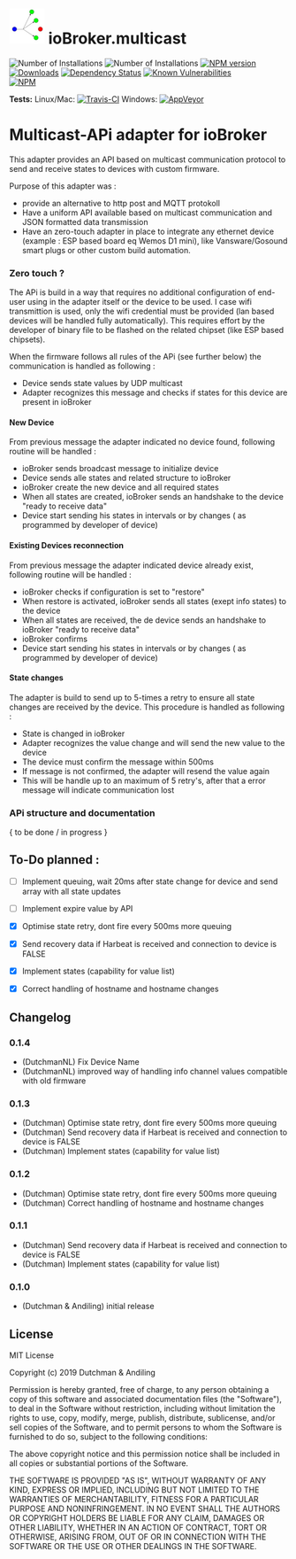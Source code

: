 

<h1>

<img  src="admin/multicast.png"  width="64"/>
    ioBroker.multicast

</h1>

![Number of Installations](http://iobroker.live/badges/discovergy-installed.svg) ![Number of Installations](http://iobroker.live/badges/iobroker.multicastsvg) [![NPM version](http://img.shields.io/npm/v/iobroker.multicast.svg)](https://www.npmjs.com/package/iobroker.multicast)
[![Downloads](https://img.shields.io/npm/dm/iobroker.multicast.svg)](https://www.npmjs.com/package/iobroker.multicast)
[![Dependency Status](https://img.shields.io/david/iobroker-community-adapters/iobroker.multicast.svg)](https://david-dm.org/iobroker-community-adapters/iobroker.multicast)
[![Known Vulnerabilities](https://snyk.io/test/github/iobroker-community-adapters/ioBroker.multicast/badge.svg)](https://snyk.io/test/github/iobroker-community-adapters/ioBroker.multicast)  
[![NPM](https://nodei.co/npm/iobroker.multicast.png?downloads=true)](https://nodei.co/npm/iobroker.multicast/)

**Tests:** Linux/Mac: [![Travis-CI](http://img.shields.io/travis/iobroker-community-adapters/ioBroker.multicast/master.svg)](https://travis-ci.org/iobroker-community-adapters/ioBroker.multicast)
Windows: [![AppVeyor](https://ci.appveyor.com/api/projects/status/github/iobroker-community-adapters/ioBroker.multicast?branch=master&svg=true)](https://ci.appveyor.com/project/iobroker-community-adapters/ioBroker-multicast/)

# Multicast-APi adapter for ioBroker
  
This adapter provides an API based on multicast communication protocol to send and receive states to devices with custom firmware.

Purpose of this adapter was :

* provide an alternative to http post and MQTT protokoll
* Have a uniform API available based on multicast communication and JSON formatted data transmission
* Have an zero-touch adapter in place to integrate any ethernet device (example : ESP based board eq Wemos D1 mini), like Vansware/Gosound smart plugs or other custom build automation.

### Zero touch ?

The APi is build in a way that requires no additional configuration of end-user using in the adapter itself or the device to be used.
I case wifi transmittion is used, only the wifi credential must be provided (lan based devices will be  handled fully automatically).
This requires effort by the developer of binary file to be flashed on the related chipset (like ESP based chipsets).

When the firmware follows all rules of the APi (see further below) the communication is handled as following :

* Device sends state values by UDP multicast
* Adapter recognizes this message and checks if states for this device are present in ioBroker

#### New Device
From previous message the adapter indicated no device found, following routine will be handled :

* ioBroker sends broadcast message to initialize device
* Device sends alle states and related structure to ioBroker
* ioBroker create the new device and all required states
* When all states are created, ioBroker sends an handshake to the device "ready to receive data"
* Device start sending his states in intervals or by changes ( as programmed by developer of device)

#### Existing Devices reconnection
From previous message the adapter indicated device already exist, following routine will be handled :

* ioBroker checks if configuration is set to "restore"
* When restore is activated, ioBroker sends all states (exept info states) to the device
* When all states are received, the de device sends an handshake to ioBroker "ready to receive data"
* ioBroker confirms
* Device start sending his states in intervals or by changes ( as programmed by developer of device)

#### State changes
The adapter is build to send up to 5-times a retry to ensure all state changes are received by the device. This procedure is handled as following :

* State is changed in ioBroker
* Adapter recognizes the value change and will send the new value to the device
* The device must confirm the message within 500ms
* If message is not confirmed, the adapter will resend the value again
* This will be handle up to an maximum of 5 retry's, after that a error message will indicate communication lost

### APi structure and documentation

{ to be done / in progress }


## To-Do planned :

* [ ] Implement queuing, wait 20ms after state change for device and send array with all state updates
* [ ] Implement expire value by API
* [x] Optimise state retry, dont fire every 500ms more queuing
* [x] Send recovery data if Harbeat is received and connection to device is FALSE
* [x] Implement states (capability for value list)
* [x] Correct handling of hostname and hostname changes


## Changelog

### 0.1.4
* (DutchmanNL) Fix Device Name
* (DutchmanNL) improved way of handling info channel values compatible with old firmware

### 0.1.3
* (Dutchman) Optimise state retry, dont fire every 500ms more queuing
* (Dutchman) Send recovery data if Harbeat is received and connection to device is FALSE
* (Dutchman) Implement states (capability for value list)

### 0.1.2
* (Dutchman) Optimise state retry, dont fire every 500ms more queuing
* (Dutchman) Correct handling of hostname and hostname changes

### 0.1.1
* (Dutchman) Send recovery data if Harbeat is received and connection to device is FALSE
* (Dutchman) Implement states (capability for value list)


### 0.1.0

* (Dutchman & Andiling) initial release

## License

MIT License

Copyright (c) 2019 Dutchman & Andiling

Permission is hereby granted, free of charge, to any person obtaining a copy
of this software and associated documentation files (the "Software"), to deal
in the Software without restriction, including without limitation the rights
to use, copy, modify, merge, publish, distribute, sublicense, and/or sell
copies of the Software, and to permit persons to whom the Software is
furnished to do so, subject to the following conditions:

The above copyright notice and this permission notice shall be included in all
copies or substantial portions of the Software.

THE SOFTWARE IS PROVIDED "AS IS", WITHOUT WARRANTY OF ANY KIND, EXPRESS OR
IMPLIED, INCLUDING BUT NOT LIMITED TO THE WARRANTIES OF MERCHANTABILITY,
FITNESS FOR A PARTICULAR PURPOSE AND NONINFRINGEMENT. IN NO EVENT SHALL THE
AUTHORS OR COPYRIGHT HOLDERS BE LIABLE FOR ANY CLAIM, DAMAGES OR OTHER
LIABILITY, WHETHER IN AN ACTION OF CONTRACT, TORT OR OTHERWISE, ARISING FROM,
OUT OF OR IN CONNECTION WITH THE SOFTWARE OR THE USE OR OTHER DEALINGS IN THE
SOFTWARE.
